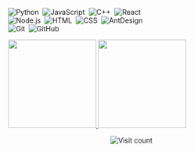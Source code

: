 ![Python](https://img.shields.io/badge/-Python-05122A?style=flat&logo=python)&nbsp;
![JavaScript](https://img.shields.io/badge/-JavaScript-05122A?style=flat&logo=javascript)&nbsp;
![C++](https://img.shields.io/badge/-C++-05122A?style=flat&logo=C%2B%2B&logoColor=00599C)&nbsp;
![React](https://img.shields.io/badge/-React-05122A?style=flat&logo=react)&nbsp;\
![Node.js](https://img.shields.io/badge/-Node.js-05122A?style=flat&logo=node.js)&nbsp;
![HTML](https://img.shields.io/badge/-HTML-05122A?style=flat&logo=HTML5)&nbsp;
![CSS](https://img.shields.io/badge/-CSS-05122A?style=flat&logo=CSS3&logoColor=1572B6)&nbsp;
![AntDesign](https://img.shields.io/badge/-AntDesign-05122A?style=flat&logo=ant-design)&nbsp;\
![Git](https://img.shields.io/badge/-Git-05122A?style=flat&logo=git)&nbsp;
![GitHub](https://img.shields.io/badge/-GitHub-05122A?style=flat&logo=github)&nbsp;

<p align="left">
<a href="https://github.com/dmosc">
  <img height="180em" src="https://github-readme-stats-eight-theta.vercel.app/api?username=dmosc&show_icons=true&theme=algolia&include_all_commits=true&count_private=true"/>
</a>
<a href="https://github.com/dmosc">
  <img height="180em" src="https://github-readme-stats-eight-theta.vercel.app/api/top-langs/?username=dmosc&layout=compact&langs_count=8&theme=algolia"/>
</a>
</p>

<p align="center">
  <img src="https://komarev.com/ghpvc/?username=dmosc&label=Views&color=blueviolet&style=plastic" alt="Visit count"/>
</p>
